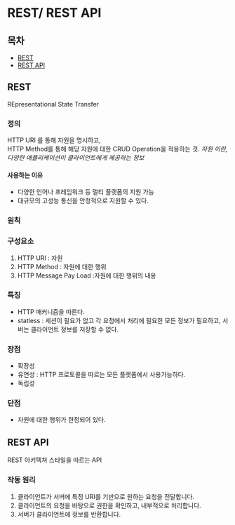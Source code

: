 # REST/ REST API 
## 목차
- [REST](#REST)
- [REST API](#REST-API)

## REST
REpresentational State Transfer
### 정의
HTTP URI 를 통해 자원을 명시하고,  
HTTP Method를 통해 해당 자원에 대한 CRUD Operation을 적용하는 것.
*자원 이란, 다양한 애플리케이션이 클라이언트에게 제공하는 정보*
#### 사용하는 이유
- 다양한 언어나 프레임워크 등 멀티 플랫폼의 지원 가능  
- 대규모의 고성능 통신을 안정적으로 지원할 수 있다.
### 원칙
### 구성요소
1. HTTP URI : 자원
2. HTTP Method : 자원에 대한 행위
3. HTTP Message Pay Load :자원에 대한 행위의 내용
### 특징
- HTTP 매커니즘을 따른다.
- statless : 세션이 필요가 없고 각 요청에서 처리에 필요한 모든 정보가 필요하고, 서버는 클라이언트 정보를 저장할 수 없다.
### 장점
- 확장성
- 유연성 : HTTP 프로토콜을 따르는 모든 플랫폼에서 사용가능하다.
- 독립성
### 단점
- 자원에 대한 행위가 한정되어 있다.
## REST API
REST 아키텍쳐 스타일을 따르는 API
### 작동 원리
1. 클라이언트가 서버에 특정 URI를 기반으로 원하는 요청을 전달합니다.
2. 클라이언트의 요청을 바탕으로 권한을 확인하고, 내부적으로 처리합니다.
3. 서버가 클라이언트에 정보를 반환합니다.
